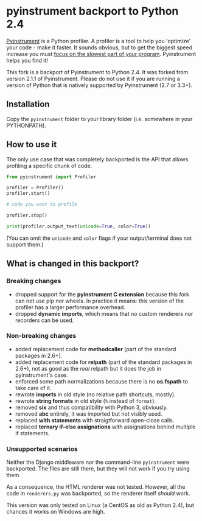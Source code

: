 pyinstrument backport to Python 2.4
===================================

[Pyinstrument](https://github.com/joerick/pyinstrument) is a Python profiler. A profiler is a tool to help you 'optimize'
your code - make it faster. It sounds obvious, but to get the biggest speed
increase you must [focus on the slowest part of your program](https://en.wikipedia.org/wiki/Amdahl%27s_law).
Pyinstrument helps you find it!

This fork is a backport of Pyinstrument to Python 2.4. It was forked from version 2.1.1 of Pyinstrument.
Please do not use it if you are running a version of Python that is natively supported by Pyinstrument (2.7 or 3.3+).

Installation
------------

Copy the `pyinstrument` folder to your library folder (i.e. somewhere in your PYTHONPATH).

How to use it
-------------

The only use case that was completely backported is the API that allows profiling a specific chunk of code.

```python
from pyinstrument import Profiler

profiler = Profiler()
profiler.start()

# code you want to profile

profiler.stop()

print(profiler.output_text(unicode=True, color=True))
```

(You can omit the `unicode` and `color` flags if your output/terminal does not support them.)

What is changed in this backport?
---------------------------------

### Breaking changes

- dropped support for the **pyinstrument C extension** because this fork can not use pip nor wheels.
  In practice it means: this version of the profiler has a larger performance overhead.
- dropped **dynamic imports**, which means that no custom renderers nor recorders can be used.

### Non-breaking changes

- added replacement code for **methodcaller** (part of the standard packages in 2.6+).
- added replacement code for **relpath** (part of the standard packages in 2.6+),
  not as good as the *real* relpath but it does the job in pyinstrument's case.
- enforced some path normalizations because there is no **os.fspath** to take care of it.
- rewrote **imports** in old style (no relative path shortcuts, mostly).
- rewrote **string formats** in old style (`%` instead of `format`).
- removed **six** and thus compatibility with Python 3, obviously.
- removed **abc** entirely, it was imported but not visibly used.
- replaced **with statements** with straigtforward open-close calls.
- replaced **ternary if-else assignations** with assignations behind multiple if statements.

### Unsupported scenarios

Neither the Django middleware nor the command-line `pyinstrument` were backported.
The files are still there, but they will not work if you try using them.

As a consequence, the HTML renderer was not tested.
However, all the code in `renderers.py` was backported, so the renderer itself *should* work.

This version was only tested on Linux (a CentOS as old as Python 2.4), but chances it works on Windows are high.